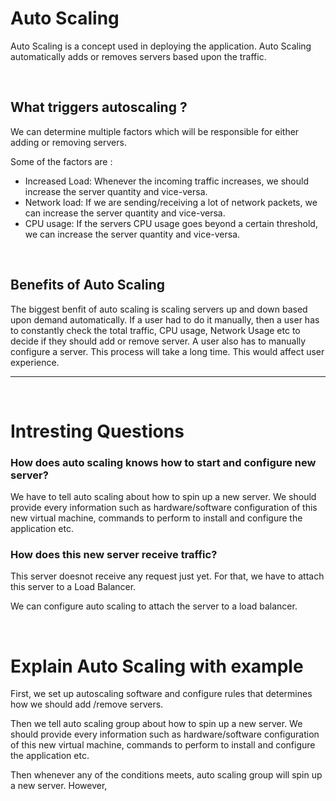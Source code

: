 # Auto Scaling

Auto Scaling is a concept used in deploying the application. Auto Scaling automatically adds or removes servers based upon the traffic.

<br>

## What triggers autoscaling ?

We can determine multiple factors which will be responsible for either adding or removing servers.

Some of the factors are :

- Increased Load: Whenever the incoming traffic increases, we should increase the server quantity and vice-versa.
- Network load: If we are sending/receiving a lot of network packets, we can increase the server quantity and vice-versa.
- CPU usage: If the servers CPU usage goes beyond a certain threshold, we can increase the server quantity and vice-versa.

<br>

## Benefits of Auto Scaling

The biggest benfit of auto scaling is scaling servers up and down based upon demand automatically. If a user had to do it manually, then a user has to constantly check the total traffic, CPU usage, Network Usage etc to decide if they should add or remove server.
A user also has to manually configure a server. This process will take a long time. This would affect user experience.

<hr>
<br>

# Intresting Questions

### How does auto scaling knows how to start and configure new server?

We have to tell auto scaling about how to spin up a new server. We should provide every information such as hardware/software configuration of this new virtual machine, commands to perform to install and configure the application etc.

### How does this new server receive traffic?

This server doesnot receive any request just yet. For that, we have to attach this server to a Load Balancer.

We can configure auto scaling to attach the server to a load balancer.

<br>

# Explain Auto Scaling with example

First, we set up autoscaling software and configure rules that determines how we should add /remove servers.

Then we tell auto scaling group about how to spin up a new server. We should provide every information such as hardware/software configuration of this new virtual machine, commands to perform to install and configure the application etc.

Then whenever any of the conditions meets, auto scaling group will spin up a new server. However,
